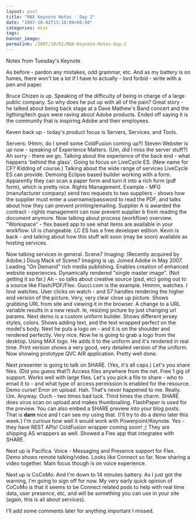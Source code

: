 ```yaml
---
layout: post
title: "MAX Keynote Notes - Day 2"
date: "2007-10-02T13:10:00+06:00"
categories: misc 
tags: 
banner_image: 
permalink: /2007/10/02/MAX-Keynote-Notes-Day-2
---
```


Notes from Tuesday's Keynote

As before - pardon any mistakes, odd grammar, etc. And as my battery is on fumes, there won't be
a lot if I have to actually - lord forbid - write with a pen and paper.

Bruce Chizen is up. Speaking of the difficulty of being in charge of a large public company. So why does he put up with all of the pain? Great story - he talked about being back stage at a Dave Mathew's Band concert and the ligthing/tech guys were raving about Adobe products. Ended off saying it is the community that is inspiring Adobe and their employees.

Keven back up - today's product focus is Servers, Services, and Tools.

Servers: (Hmm, do I smell some ColdFusion coming up?) Steven Webster is up now - speaking of Experience Matters. (Um, did I miss the server stuff?) Ah sorry - there we go. Talking about the experience of the back end - what happens 'behind the glass'. Going to focus on LiveCycle ES. (New name for CF? Kidding of course.) Talking about the wide range of services LiveCycle ES can provide. Demoing Eclipse based builder working with a form. Apparently they can scan a paper form and turn it into a rich form (pdf form), which is pretty nice. Rights Management. Example - MFG (manufacturer company) send two requests to two suppliers - shows how the supplier must enter a username/password to read the PDF, and talks about how they can prevent printing/emailing. Supplier A is awarded the contract - rights management can now prevent supplier b from reading the document anymore. Now talking about process (workflow) overview. "Workspace" - flex based app to see what items are available in your workflow. UI is changeable. LC ES has a free developer edition. Kevin is back - and talking about how this stuff will soon (may be soon) available as hosting services.

Now talking services in general. Scene7 Imaging: (Recently acquired by Adobe.) Doug Mack of Scene7 Imaging is up. Joined Adobe in May 2007. Leading "On Demand" rich media publishing. Enables creation of enhanced website experiences. Dynamically rendered "single master image". (Not getting it so far.) Ah - so talks about creative source (psd, etc) going out to a source like Flash/PDF/Flex. Gucci.com is the example. Hmmm, watches. I _love_ watches. User clicks on watch - and S7 handles rendering the higher end version of the picture. Very, very clear close up picture. Shows grabbing URL from site and viewing it in the browser. A change to a URL variable results in a new result. Ie, resizing picture by just changing url params. Next demo is a custom uniform builder. Shows different jersey styles, colors. Shows adding text, and the text wrapped perfect on the model's body. Next he puts a logo on - and it is on the shoulder and rendered perfectly. Very nice. Now he is going to grab a logo from the desktop. Using MAX logo. He adds it to the uniform and it's rendered in real time. Print version shows a very good, very detailed version of the uniform. Now showing prototype QVC AIR application. Pretty well done. 

Next presenter is going to talk on SHARE. (Yes, it's all caps.) Let's you share files. (Did you guess that?) Access files anywhere from the net. Free 1 gig of support. Works well with large files. Let's you pick a file to share - who to email it to - and what type of access permission is enabled for the resource. Demo curse! Error on upload. Hah. That's never happened to me. Really. Um. Anyway. Ouch - two times bad luck. Third times the charm. SHARE does virus scan on upload and makes thumbnailing. FlashPaper is used for the preview. You can also embed a SHARE preview into your blog posts. That is <b>darn</b> nice and I can see my using that. (I'll try to do a demo later this week.) I'm curious how well it would work with Powerpoint/Keynote. Yes - they have REST APIs! ColdFusion wrapper coming soon! ;) They are shipping AS wrappers as well. Showed a Flex app that integrates with SHARE. 

Next up is Pacifica. Voice - Messaging and Presence support for Flex. Demo shows remote talking/video. Looks like Connect so far. Now sharing a video together. Main focus though is on voice experience. 

Next up is CoCoMo. And I'm down to 14 minutes battery. As I just got the warning, I'm going to sign off for now. My very early quick opinion of CoCoMo is that it seems to be Connect related pods to help with real time data, user presence, etc, and will be something you can use in your site (again, this is all about services).

I'll add some comments later for anything important I missed.